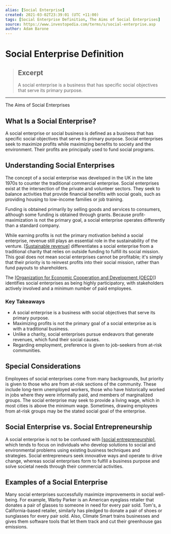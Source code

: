 ```yaml
---
alias: [Social Enterprise]
created: 2021-03-02T23:39:01 (UTC +11:00)
tags: [Social Enterprise Definition, The Aims of Social Enterprises]
source: https://www.investopedia.com/terms/s/social-enterprise.asp
author: Adam Barone
---
```


# Social Enterprise Definition

> ## Excerpt
> A social enterprise is a business that has specific social objectives that serve its primary purpose.

---

The Aims of Social Enterprises
## What Is a Social Enterprise?

A social enterprise or social business is defined as a business that has specific social objectives that serve its primary purpose. Social enterprises seek to maximize profits while maximizing benefits to society and the environment. Their profits are principally used to fund social programs.

## Understanding Social Enterprises

The concept of a social enterprise was developed in the UK in the late 1970s to counter the traditional commercial enterprise. Social enterprises exist at the intersection of the private and volunteer sectors. They seek to balance activities that provide financial benefits with social goals, such as providing housing to low-income families or job training.

Funding is obtained primarily by selling goods and services to consumers, although some funding is obtained through grants. Because profit-maximization is not the primary goal, a social enterprise operates differently than a standard company.

While earning profits is not the primary motivation behind a social enterprise, revenue still plays an essential role in the sustainability of the venture. [[Sustainable revenue]](https://www.investopedia.com/terms/s/sustainablegrowthrate.asp) differentiates a social enterprise from a traditional charity that relies on outside funding to fulfill its social mission. This goal does not mean social enterprises cannot be profitable; it's simply that their priority is to reinvest profits into their social mission, rather than fund payouts to shareholders. 

The [[Organization for Economic Cooperation and Development (OECD]](https://www.investopedia.com/terms/o/oecd.asp)) identifies social enterprises as being highly participatory, with stakeholders actively involved and a minimum number of paid employees.

### Key Takeaways

-   A social enterprise is a business with social objectives that serve its primary purpose.
-   Maximizing profits is not the primary goal of a social enterprise as is with a traditional business.
-   Unlike a charity, social enterprises pursue endeavors that generate revenues, which fund their social causes.
-   Regarding employment, preference is given to job-seekers from at-risk communities.

## Special Considerations

Employees of social enterprises come from many backgrounds, but priority is given to those who are from at-risk sections of the community. These include long-term unemployed workers, those who have historically worked in jobs where they were informally paid, and members of marginalized groups. The social enterprise may seek to provide a living wage, which in most cities is above the minimum wage. Sometimes, drawing employees from at-risk groups may be the stated social goal of the enterprise.

## Social Enterprise vs. Social Entrepreneurship

A social enterprise is not to be confused with [[social entrepreneurship]](https://www.investopedia.com/terms/s/social-entrepreneur.asp), which tends to focus on individuals who develop solutions to social and environmental problems using existing business techniques and strategies. Social entrepreneurs seek innovative ways and operate to drive change, whereas social enterprises form to fulfill a business purpose and solve societal needs through their commercial activities.

## Examples of a Social Enterprise

Many social enterprises successfully maximize improvements in social well-being. For example, Warby Parker is an American eyeglass retailer that donates a pair of glasses to someone in need for every pair sold. Tom's, a California-based retailer, similarly has pledged to donate a pair of shoes or sunglasses for every pair sold. Also, Climate Smart trains businesses and gives them software tools that let them track and cut their greenhouse gas emissions.
